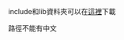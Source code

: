 include和lib資料夾可以在[這裡](https://drive.google.com/file/d/19XX7lc6TkEcP1T51pmoPgh6Km1zFuuuU/view?usp=drive_link)下載

路徑不能有中文

